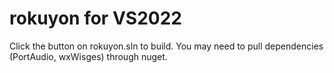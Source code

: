 # rokuyon for VS2022

Click the button on rokuyon.sln to build. You may need to pull dependencies (PortAudio, wxWisges) through nuget.
